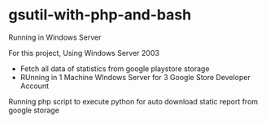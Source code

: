 # gsutil-with-php-and-bash
Running in Windows Server

For this project, Using Windows Server 2003
- Fetch all data of statistics from google playstore storage
- RUnning in 1 Machine WIndows Server for 3 Google Store Developer Account

Running php script to execute python for auto download static report from google storage
